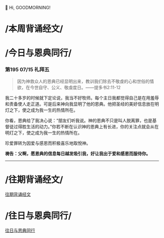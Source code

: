 👋 Hi, GOODMORNING!

# /本周背诵经文/

# /今日与恩典同行/

### 第195 07/15 礼拜五

>因为神救众人的恩典已经显明出来，教训我们除去不敬虔的心和世俗的情欲，在今世自守、公义、敬虔度日。——提多书2:11-12

我二十多岁的时候就下定论说，我当不好牧师。每个主日我都觉得自己是在用羞辱和责备使人走正道。可是后来神向我显明了他的恩典。他把圣经的美好信息放在明灯之下，使之成为我一生的热情所在。

你看，恩典给了我决心说：“朋友们听我说。神的恩典不只是叫人脱离罪，也是基督徒过得胜生活的动力。”你若不断在认识神的恩典上有长进，你的关注点就会从在明灯之下，使之成为我一生的热情所在。

珍爱罪转为因爱与感恩而积极喜乐地取悅神。

**祷告：父啊，愿恩典的信息每日越发吸引我，好让我出于爱和感恩而服侍你。**
_ _ _

# /往期背诵经文/

[往期背诵经文](https://github.com/GOODNEWSNOW/GOODNEWSNOW/blob/main/past%20scripture.md)

# /往日与恩典同行/

[往日与恩典同行](https://github.com/GOODNEWSNOW/GOODNEWSNOW/blob/main/past%20food.md)
